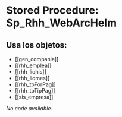 # Stored Procedure: Sp_Rhh_WebArcHelm

## Usa los objetos:
- [[gen_compania]]
- [[rhh_emplea]]
- [[rhh_liqhis]]
- [[rhh_liqmes]]
- [[rhh_tbForPag]]
- [[rhh_tbTipPag]]
- [[sis_empresa]]

*No code available.*
